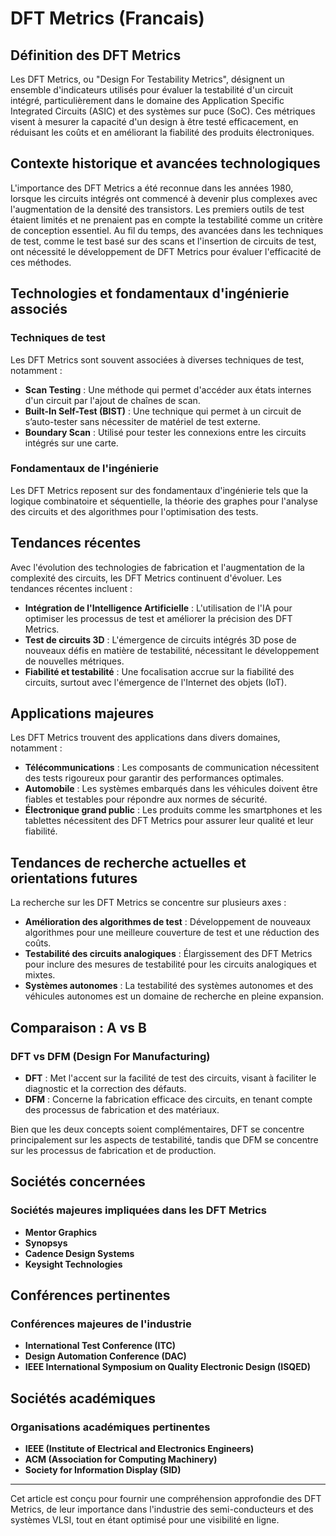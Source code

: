 # DFT Metrics (Francais)

## Définition des DFT Metrics

Les DFT Metrics, ou "Design For Testability Metrics", désignent un ensemble d'indicateurs utilisés pour évaluer la testabilité d'un circuit intégré, particulièrement dans le domaine des Application Specific Integrated Circuits (ASIC) et des systèmes sur puce (SoC). Ces métriques visent à mesurer la capacité d'un design à être testé efficacement, en réduisant les coûts et en améliorant la fiabilité des produits électroniques.

## Contexte historique et avancées technologiques

L'importance des DFT Metrics a été reconnue dans les années 1980, lorsque les circuits intégrés ont commencé à devenir plus complexes avec l'augmentation de la densité des transistors. Les premiers outils de test étaient limités et ne prenaient pas en compte la testabilité comme un critère de conception essentiel. Au fil du temps, des avancées dans les techniques de test, comme le test basé sur des scans et l'insertion de circuits de test, ont nécessité le développement de DFT Metrics pour évaluer l'efficacité de ces méthodes.

## Technologies et fondamentaux d'ingénierie associés

### Techniques de test

Les DFT Metrics sont souvent associées à diverses techniques de test, notamment :

- **Scan Testing** : Une méthode qui permet d'accéder aux états internes d'un circuit par l'ajout de chaînes de scan.
- **Built-In Self-Test (BIST)** : Une technique qui permet à un circuit de s’auto-tester sans nécessiter de matériel de test externe.
- **Boundary Scan** : Utilisé pour tester les connexions entre les circuits intégrés sur une carte.

### Fondamentaux de l'ingénierie

Les DFT Metrics reposent sur des fondamentaux d'ingénierie tels que la logique combinatoire et séquentielle, la théorie des graphes pour l'analyse des circuits et des algorithmes pour l'optimisation des tests.

## Tendances récentes

Avec l'évolution des technologies de fabrication et l'augmentation de la complexité des circuits, les DFT Metrics continuent d'évoluer. Les tendances récentes incluent :

- **Intégration de l'Intelligence Artificielle** : L'utilisation de l'IA pour optimiser les processus de test et améliorer la précision des DFT Metrics.
- **Test de circuits 3D** : L'émergence de circuits intégrés 3D pose de nouveaux défis en matière de testabilité, nécessitant le développement de nouvelles métriques.
- **Fiabilité et testabilité** : Une focalisation accrue sur la fiabilité des circuits, surtout avec l'émergence de l'Internet des objets (IoT).

## Applications majeures

Les DFT Metrics trouvent des applications dans divers domaines, notamment :

- **Télécommunications** : Les composants de communication nécessitent des tests rigoureux pour garantir des performances optimales.
- **Automobile** : Les systèmes embarqués dans les véhicules doivent être fiables et testables pour répondre aux normes de sécurité.
- **Électronique grand public** : Les produits comme les smartphones et les tablettes nécessitent des DFT Metrics pour assurer leur qualité et leur fiabilité.

## Tendances de recherche actuelles et orientations futures

La recherche sur les DFT Metrics se concentre sur plusieurs axes :

- **Amélioration des algorithmes de test** : Développement de nouveaux algorithmes pour une meilleure couverture de test et une réduction des coûts.
- **Testabilité des circuits analogiques** : Élargissement des DFT Metrics pour inclure des mesures de testabilité pour les circuits analogiques et mixtes.
- **Systèmes autonomes** : La testabilité des systèmes autonomes et des véhicules autonomes est un domaine de recherche en pleine expansion.

## Comparaison : A vs B

### DFT vs DFM (Design For Manufacturing)

- **DFT** : Met l'accent sur la facilité de test des circuits, visant à faciliter le diagnostic et la correction des défauts.
- **DFM** : Concerne la fabrication efficace des circuits, en tenant compte des processus de fabrication et des matériaux.

Bien que les deux concepts soient complémentaires, DFT se concentre principalement sur les aspects de testabilité, tandis que DFM se concentre sur les processus de fabrication et de production.

## Sociétés concernées

### Sociétés majeures impliquées dans les DFT Metrics

- **Mentor Graphics**
- **Synopsys**
- **Cadence Design Systems**
- **Keysight Technologies**

## Conférences pertinentes

### Conférences majeures de l'industrie

- **International Test Conference (ITC)**
- **Design Automation Conference (DAC)**
- **IEEE International Symposium on Quality Electronic Design (ISQED)**

## Sociétés académiques

### Organisations académiques pertinentes

- **IEEE (Institute of Electrical and Electronics Engineers)**
- **ACM (Association for Computing Machinery)**
- **Society for Information Display (SID)**

---

Cet article est conçu pour fournir une compréhension approfondie des DFT Metrics, de leur importance dans l'industrie des semi-conducteurs et des systèmes VLSI, tout en étant optimisé pour une visibilité en ligne.